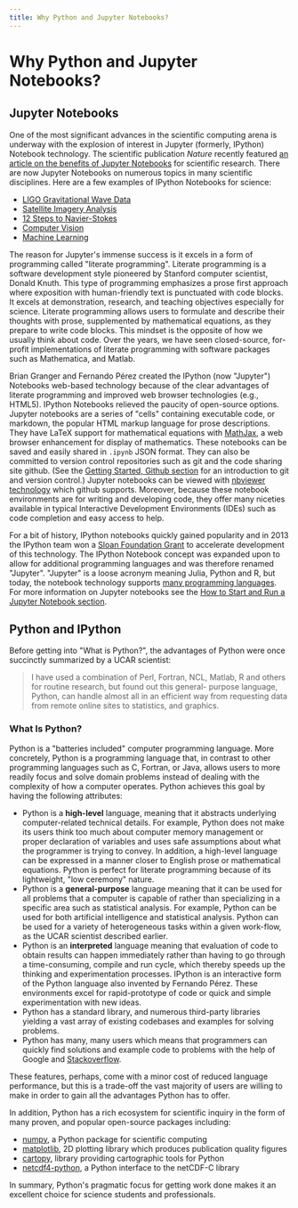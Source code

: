 ```yaml
---
title: Why Python and Jupyter Notebooks?
---
```

# Why Python and Jupyter Notebooks?

## Jupyter Notebooks

One of the most significant advances in the scientific computing arena is underway with the explosion of interest in Jupyter (formerly, IPython) Notebook technology. The scientific publication *Nature* recently featured [an article on the benefits of Jupyter Notebooks](http://www.nature.com/news/interactive-notebooks-sharing-the-code-1.16261) for scientific research. There are now Jupyter Notebooks on numerous topics in many scientific disciplines.  Here are a few examples of IPython Notebooks for science:

-   [LIGO Gravitational Wave Data](https://losc.ligo.org/s/events/GW150914/GW150914_tutorial.html)
-   [Satellite Imagery Analysis](http://unidata.github.io/python-gallery/examples/Satellite_Example.html)
-   [12 Steps to Navier-Stokes](https://github.com/barbagroup/CFDPython)
-   [Computer Vision](http://nbviewer.jupyter.org/github/ogrisel/notebooks/blob/master/Labeled%2520Faces%2520in%2520the%2520Wild%2520recognition.ipynb)
-   [Machine Learning](https://nbviewer.jupyter.org/github/rhiever/Data-Analysis-and-Machine-Learning-Projects/blob/master/example-data-science-notebook/Example%2520Machine%2520Learning%2520Notebook.ipynb)

The reason for Jupyter's immense success is it excels in a form of programming called "literate programming".  Literate programming is a software development style pioneered by Stanford computer scientist, Donald Knuth. This type of programming emphasizes a prose first approach where exposition with human-friendly text is punctuated with code blocks. It excels at demonstration, research, and teaching objectives especially for science. Literate programming allows users to formulate and describe their thoughts with prose, supplemented by mathematical equations, as they prepare to write code blocks. This mindset is the opposite of how we usually think about code. Over the years, we have seen closed-source, for-profit implementations of literate programming with software packages such as Mathematica, and Matlab.

Brian Granger and Fernando Pérez created the IPython (now "Jupyter") Notebooks web-based technology because of the clear advantages of literate programming and improved web browser technologies (e.g., HTML5). IPython Notebooks relieved the paucity of open-source options. Jupyter notebooks are a series of "cells" containing executable code, or markdown, the popular HTML markup language for prose descriptions. They have LaTeX support for mathematical equations with [MathJax](https://www.mathjax.org/), a web browser enhancement for display of mathematics. These notebooks can be saved and easily shared in `.ipynb` JSON format. They can also be committed to version control repositories such as git and the code sharing site github. (See the [Getting Started, Github section](index.html) for an introduction to git and version control.) Jupyter notebooks can be viewed with [nbviewer technology](http://nbviewer.jupyter.org/) which github supports. Moreover, because these notebook environments are for writing and developing code, they offer many niceties available in typical Interactive Development Environments (IDEs) such as code completion and easy access to help.

For a bit of history, IPython notebooks quickly gained popularity and in 2013 the IPython team won a [Sloan Foundation Grant](http://ipython.org/sloan-grant.html) to accelerate development of this technology. The IPython Notebook concept was expanded upon to allow for additional programming languages and was therefore renamed "Jupyter". "Jupyter" is a loose acronym meaning Julia, Python and R, but today, the notebook technology supports [many programming languages](https://github.com/ipython/ipython/wiki/IPython-kernels-for-other-languages). For more information on Jupyter notebooks see the [How to Start and Run a Jupyter Notebook section](notebook.html).

## Python and IPython

Before getting into "What is Python?", the advantages of Python were once succinctly summarized by a UCAR scientist:

> I have used a combination of Perl, Fortran, NCL, Matlab, R and others for
> routine research, but found out this general- purpose language, Python, can
> handle almost all in an efficient way from requesting data from remote online
> sites to statistics, and graphics.

### What Is Python?

Python is a "batteries included" computer programming language. More concretely, Python is a programming language
that, in contrast to other programming languages such as C, Fortran, or Java, allows users to more readily focus and solve domain problems instead of dealing with the complexity of how a computer operates. Python achieves this goal by having the following attributes:

-   Python is a **high-level** language, meaning that it abstracts underlying computer-related technical details.  For example, Python does not make its users think too much about computer memory management or proper declaration of variables and uses safe assumptions about what the programmer is trying to convey. In addition, a high-level language can be expressed in a manner closer to English prose or mathematical equations. Python is perfect for literate programming because of its lightweight, "low ceremony" nature.
-   Python is a **general-purpose** language meaning that it can be used for all problems that a computer is capable of rather than specializing in a specific area such as statistical analysis. For example, Python can be used for both artificial intelligence and statistical analysis. Python can be used for a variety of heterogeneous tasks within a given work-flow, as the UCAR scientist described earlier.
-   Python is an **interpreted** language meaning that evaluation of code to obtain results can happen immediately rather than having to go through a time-consuming, compile and run cycle, which thereby speeds up the thinking and experimentation processes. IPython is an interactive form of the Python language also invented by Fernando Pérez. These environments excel for rapid-prototype of code or quick and simple experimentation with new ideas.
-   Python has a standard library, and numerous third-party libraries yielding a vast array of existing codebases and examples for solving problems.
-   Python has many, many users which means that programmers can quickly find solutions and example code to problems with the help of Google and [Stackoverflow](https://www.stackoverflow.com).

These features, perhaps, come with a minor cost of reduced language performance, but this is a trade-off the vast majority of users are willing to make in order to gain all the advantages Python has to offer.

In addition, Python has a rich ecosystem for scientific inquiry in the form of many proven, and popular open-source packages including:

-   [numpy](http://www.numpy.org/), a Python package for scientific computing
-   [matplotlib](http://matplotlib.org/), 2D plotting library which produces publication quality figures
-   [cartopy](http://scitools.org.uk/cartopy/), library providing cartographic tools for Python
-   [netcdf4-python](http://unidata.github.io/netcdf4-python/), a Python interface to the netCDF-C library

In summary, Python's pragmatic focus for getting work done makes it an excellent choice for science students and professionals.
